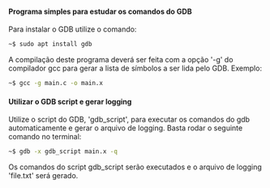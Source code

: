 #### Programa simples para estudar os comandos do GDB

Para instalar o GDB utilize o comando:

```sh
~$ sudo apt install gdb
```

A compilação deste programa deverá ser feita com a opção '-g'
do compilador gcc para gerar a lista de símbolos a ser lida
pelo GDB. Exemplo:

```sh
~$ gcc -g main.c -o main.x
```

#### Utilizar o GDB script e gerar logging

Utilize o script do GDB, 'gdb\_script', para executar os
comandos do gdb automaticamente e gerar o arquivo de logging.
Basta rodar o seguinte comando no terminal:

```sh
~$ gdb -x gdb_script main.x -q
```

Os comandos do script gdb\_script serão executados e o
arquivo de logging 'file.txt' será gerado.
